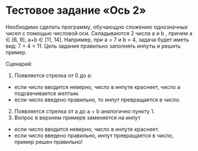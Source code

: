 # Тестовое задание «Ось 2»
Необходимо сделать программу, обучающую сложению однозначных чисел с помощью числовой оси.
Складываются 2 числа a и b , причем a ∈ [6, 9], a+b ∈ [11, 14]. Например, при a = 7 и b = 4, задача будет иметь вид: 7 + 4 = 11.
Цель задания правильно заполнять инпуты и решить пример.

Сценарий:
1. Появляется стрелка от 0 до a:
  * если число вводится неверно, число в инпуте краснеет, число a подсвечивается желтым.
  * если число введено правильно, то инпут превращается в число.
2. Появляется стрелка от a до a + b аналогично пункту 1.
3. Вопрос в верхнем примере заменяется на инпут
  * если число вводится неверно, число в инпуте краснеет.
  * если число введено правильно, инпут превращается в число, пример решен правильно!
